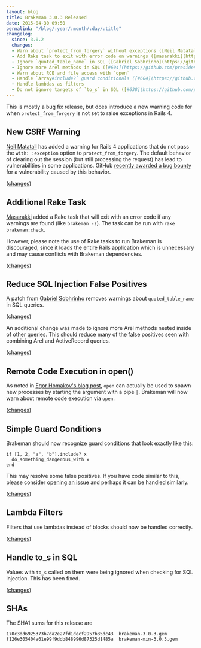 ```yaml
---
layout: blog
title: Brakeman 3.0.3 Released
date: 2015-04-30 09:50
permalink: "/blog/:year/:month/:day/:title"
changelog:
  since: 3.0.2
  changes:
  - Warn about `protect_from_forgery` without exceptions ([Neil Matatall](https://github.com/oreoshake))
  - Add Rake task to exit with error code on warnings ([masarakki](https://github.com/masarakki))
  - Ignore `quoted_table_name` in SQL ([Gabriel Sobhrinho](https://github.com/sobrinho))
  - Ignore more Arel methods in SQL ([#604](https://github.com/presidentbeef/brakeman/issues/604))
  - Warn about RCE and file access with `open`
  - Handle `Array#include?` guard conditionals ([#604](https://github.com/presidentbeef/brakeman/issues/604))
  - Handle lambdas as filters
  - Do not ignore targets of `to_s` in SQL ([#638](https://github.com/presidentbeef/brakeman/issues/638))
---
```



This is mostly a bug fix release, but does introduce a new warning code for when `protect_from_forgery` is not set to raise exceptions in Rails 4.


## New CSRF Warning

[Neil Matatall](https://github.com/oreoshake) has added a warning for Rails 4 applications that do not pass the `with: :exception` option to `protect_from_forgery`. The default behavior of clearing out the session (but still processing the request) has lead to vulnerabilities in some applications. GitHub [recently awarded a bug bounty](https://bounty.github.com/researchers/LukasReschke.html) for a vulnerability caused by this behavior.

([changes](https://github.com/presidentbeef/brakeman/pull/648))

## Additional Rake Task

[Masarakki](https://github.com/masarakki) added a Rake task that will exit with an error code if any warnings are found (like `brakeman -z`). The task can be run with `rake brakeman:check`.

However, please note the use of Rake tasks to run Brakeman is discouraged, since it loads the entire Rails application which is unnecessary and may cause conflicts with Brakeman dependencies.

([changes](https://github.com/presidentbeef/brakeman/pull/637))

## Reduce SQL Injection False Positives

A patch from [Gabriel Sobhrinho](https://github.com/sobrinho) removes warnings about `quoted_table_name` in SQL queries.

([changes](https://github.com/presidentbeef/brakeman/pull/647))

An additional change was made to ignore more Arel methods nested inside of other queries. This should reduce many of the false positives seen with combining Arel and ActiveRecord queries.

([changes](https://github.com/presidentbeef/brakeman/pull/653))

## Remote Code Execution in open()

As noted in [Egor Homakov's blog post](http://sakurity.com/blog/2015/02/28/openuri.html), `open` can actually be used to spawn new processes by starting the argument with a pipe `|`. Brakeman will now warn about remote code execution via `open`.

([changes](https://github.com/presidentbeef/brakeman/pull/643))

## Simple Guard Conditions

Brakeman should now recognize guard conditions that look exactly like this:

    if [1, 2, "a", "b"].include? x
      do_something_dangerous_with x
    end

This may resolve some false positives. If you have code similar to this, please consider [opening an issue](https://github.com/presidentbeef/brakeman/issues) and perhaps it can be handled similarly.

([changes](https://github.com/presidentbeef/brakeman/pull/640))

## Lambda Filters

Filters that use lambdas instead of blocks should now be handled correctly.

([changes](https://github.com/presidentbeef/brakeman/pull/649))

## Handle to_s in SQL

Values with `to_s` called on them were being ignored when checking for SQL injection. This has been fixed.

([changes](https://github.com/presidentbeef/brakeman/pull/639))

## SHAs

The SHA1 sums for this release are

    170c3dd6925373b7da2e27fd1decf2957b35dc43  brakeman-3.0.3.gem
    f126e305404a61e99f9ddb848996d87325d1485a  brakeman-min-3.0.3.gem
